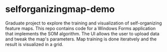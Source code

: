 selforganizingmap-demo
======================

Graduate project to explore the training and visualization of self-organizing feature maps.  This repo contains code for a Windows Forms application that implements the SOM algorithm.  The UI allows the user to upload data and tweak the map's parameters.  Map training is done iteratvely and the result is visualized in a grid.
